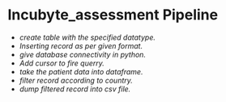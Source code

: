 # Incubyte_assessment Pipeline
- *create table with the specified datatype.*
- *Inserting record as per given format.*
- *give database connectivity in python.*
- *Add cursor to fire querry.*
- *take the patient data into dataframe.*
- *filter record according to country.*
- *dump filtered record into csv file.*
